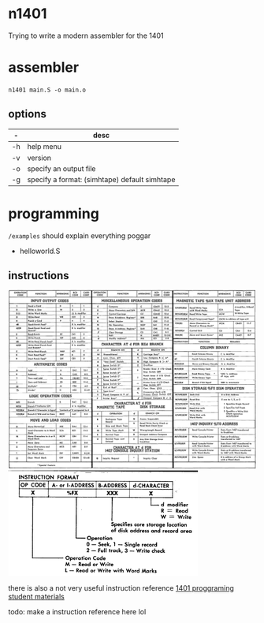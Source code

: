 # n1401
Trying to write a modern assembler for the 1401

# assembler
``n1401 main.S -o main.o``
## options

| -   | desc |
| --- | ---- |
| -h  | help menu |
| -v  | version |
| -o  | specify an output file |
| -g  | specify a format: (simhtape) default simhtape |

# programming

``/examples`` should explain everything poggar
- helloworld.S

## instructions

![Instructions](image-2.png)
![Instruction format](image-1.png)

there is also a not very useful instruction reference [1401 proggraming student materials](http://www.bitsavers.org/pdf/ibm/1401/R29-0044-2_1401_Symbolic_Programming_System_Student_Materials.pdf)

todo: make a instruction reference here lol